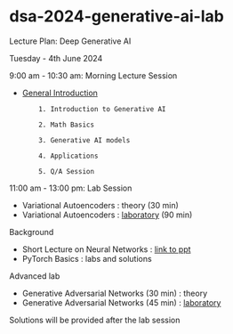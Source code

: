 # dsa-2024-generative-ai-lab

Lecture Plan: Deep Generative AI

Tuesday - 4th June 2024

9:00 am - 10:30 am: Morning Lecture Session 

- [General Introduction](https://docs.google.com/presentation/d/136MO2UkS4Qqt-K7nIoEB-fK1A3uz5TCe/edit?usp=sharing&ouid=112539102430690321792&rtpof=true&sd=true)
  
          1. Introduction to Generative AI

          2. Math Basics

          3. Generative AI models

          4. Applications

          5. Q/A Session

11:00 am - 13:00 pm: Lab Session

- Variational Autoencoders : theory (30 min)
- Variational Autoencoders : [laboratory](https://colab.research.google.com/drive/1pCLdsbPlCCDvB1QNlQ0RtrRvaS3gomcC?usp=sharing) (90 min)


Background
- Short Lecture on Neural Networks : [link to ppt]()
- PyTorch Basics : labs and solutions

Advanced lab

- Generative Adversarial Networks (30 min) : theory
- Generative Adversarial Networks (45 min) : [laboratory](https://colab.research.google.com/drive/1yMYEqopNNsJuadzhb9_a4k9AYPBjfO_P?usp=sharing)


Solutions will be provided after the lab session


